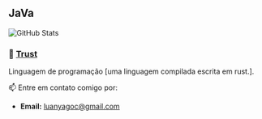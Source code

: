 ## JaVa
![GitHub Stats](https://github-readme-stats.vercel.app/api?username=LuanYago&show_icons=true&theme=radical)
### 🔶 [Trust](https://github.com/seu-usuario/trust)
Linguagem de programação [uma linguagem compilada escrita em rust.].

📫 Entre em contato comigo por:
- **Email:** [luanyagoc@gmail.com](mailto:luanyagoc@gmail.com)

